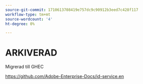 ```yaml
---
source-git-commit: 1710613708419e757dc9c90912b3eed7c428f117
workflow-type: tm+mt
source-wordcount: '4'
ht-degree: 0%

---
```

# ARKIVERAD

Migrerad till GHEC

<https://github.com/Adobe-Enterprise-Docs/id-service.en>
